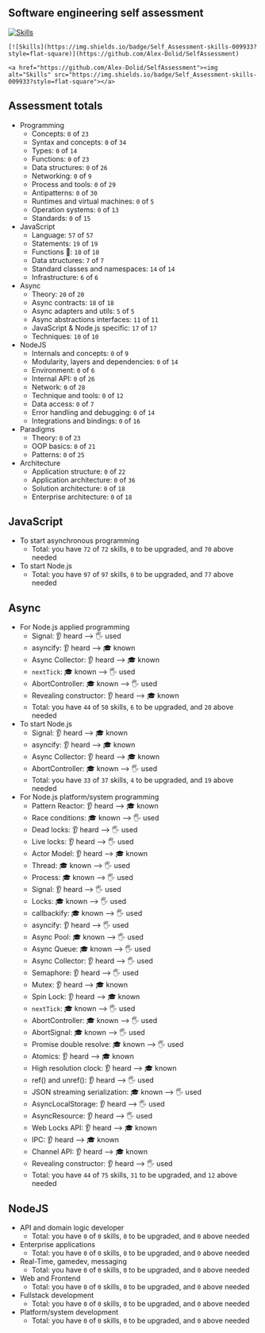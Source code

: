 ## Software engineering self assessment

[![Skills](https://img.shields.io/badge/Self_Assessment-skills-009933?style=flat-square)](https://github.com/Alex-Dolid/SelfAssessment)

```
[![Skills](https://img.shields.io/badge/Self_Assessment-skills-009933?style=flat-square)](https://github.com/Alex-Dolid/SelfAssessment)
```

```
<a href="https://github.com/Alex-Dolid/SelfAssessment"><img alt="Skills" src="https://img.shields.io/badge/Self_Assessment-skills-009933?style=flat-square"></a>
```

## Assessment totals

- Programming
  - Concepts: `0` of `23`
  - Syntax and concepts: `0` of `34`
  - Types: `0` of `14`
  - Functions: `0` of `23`
  - Data structures: `0` of `26`
  - Networking: `0` of `9`
  - Process and tools: `0` of `29`
  - Antipatterns: `0` of `30`
  - Runtimes and virtual machines: `0` of `5`
  - Operation systems: `0` of `13`
  - Standards: `0` of `15`
- JavaScript
  - Language: `57` of `57`
  - Statements: `19` of `19`
  - Functions 🙋: `10` of `10`
  - Data structures: `7` of `7`
  - Standard classes and namespaces: `14` of `14`
  - Infrastructure: `6` of `6`
- Async
  - Theory: `20` of `20`
  - Async contracts: `18` of `18`
  - Async adapters and utils: `5` of `5`
  - Async abstractions interfaces: `11` of `11`
  - JavaScript & Node.js specific: `17` of `17`
  - Techniques: `10` of `10`
- NodeJS
  - Internals and concepts: `0` of `9`
  - Modularity, layers and dependencies: `0` of `14`
  - Environment: `0` of `6`
  - Internal API: `0` of `26`
  - Network: `0` of `28`
  - Technique and tools: `0` of `12`
  - Data access: `0` of `7`
  - Error handling and debugging: `0` of `14`
  - Integrations and bindings: `0` of `16`
- Paradigms
  - Theory: `0` of `23`
  - OOP basics: `0` of `21`
  - Patterns: `0` of `25`
- Architecture
  - Application structure: `0` of `22`
  - Application architecture: `0` of `36`
  - Solution architecture: `0` of `18`
  - Enterprise architecture: `0` of `18`

## JavaScript

- To start asynchronous programming
  - Total: you have `72` of `72` skills, `0` to be upgraded, and `70` above needed
- To start Node.js
  - Total: you have `97` of `97` skills, `0` to be upgraded, and `77` above needed

## Async

- For Node.js applied programming
  - Signal: 👂 heard ⟶  🖐️ used
  - asyncify: 👂 heard ⟶  🎓 known
  - Async Collector: 👂 heard ⟶  🎓 known
  - `nextTick`: 🎓 known ⟶  🖐️ used
  - AbortController: 🎓 known ⟶  🖐️ used
  - Revealing constructor: 👂 heard ⟶  🎓 known
  - Total: you have `44` of `50` skills, `6` to be upgraded, and `20` above needed
- To start Node.js
  - Signal: 👂 heard ⟶  🎓 known
  - asyncify: 👂 heard ⟶  🎓 known
  - Async Collector: 👂 heard ⟶  🎓 known
  - AbortController: 🎓 known ⟶  🖐️ used
  - Total: you have `33` of `37` skills, `4` to be upgraded, and `19` above needed
- For Node.js platform/system programming
  - Pattern Reactor: 👂 heard ⟶  🎓 known
  - Race conditions: 🎓 known ⟶  🖐️ used
  - Dead locks: 👂 heard ⟶  🖐️ used
  - Live locks: 👂 heard ⟶  🖐️ used
  - Actor Model: 👂 heard ⟶  🎓 known
  - Thread: 🎓 known ⟶  🖐️ used
  - Process: 🎓 known ⟶  🖐️ used
  - Signal: 👂 heard ⟶  🖐️ used
  - Locks: 🎓 known ⟶  🖐️ used
  - callbackify: 🎓 known ⟶  🖐️ used
  - asyncify: 👂 heard ⟶  🖐️ used
  - Async Pool: 🎓 known ⟶  🖐️ used
  - Async Queue: 🎓 known ⟶  🖐️ used
  - Async Collector: 👂 heard ⟶  🖐️ used
  - Semaphore: 👂 heard ⟶  🖐️ used
  - Mutex: 👂 heard ⟶  🎓 known
  - Spin Lock: 👂 heard ⟶  🎓 known
  - `nextTick`: 🎓 known ⟶  🖐️ used
  - AbortController: 🎓 known ⟶  🖐️ used
  - AbortSignal: 🎓 known ⟶  🖐️ used
  - Promise double resolve: 🎓 known ⟶  🖐️ used
  - Atomics: 👂 heard ⟶  🎓 known
  - High resolution clock: 👂 heard ⟶  🎓 known
  - ref() and unref(): 👂 heard ⟶  🖐️ used
  - JSON streaming serialization: 🎓 known ⟶  🖐️ used
  - AsyncLocalStorage: 👂 heard ⟶  🖐️ used
  - AsyncResource: 👂 heard ⟶  🖐️ used
  - Web Locks API: 👂 heard ⟶  🎓 known
  - IPC: 👂 heard ⟶  🎓 known
  - Channel API: 👂 heard ⟶  🎓 known
  - Revealing constructor: 👂 heard ⟶  🖐️ used
  - Total: you have `44` of `75` skills, `31` to be upgraded, and `12` above needed

## NodeJS

- API and domain logic developer
  - Total: you have `0` of `0` skills, `0` to be upgraded, and `0` above needed
- Enterprise applications
  - Total: you have `0` of `0` skills, `0` to be upgraded, and `0` above needed
- Real-Time, gamedev, messaging
  - Total: you have `0` of `0` skills, `0` to be upgraded, and `0` above needed
- Web and Frontend
  - Total: you have `0` of `0` skills, `0` to be upgraded, and `0` above needed
- Fullstack development
  - Total: you have `0` of `0` skills, `0` to be upgraded, and `0` above needed
- Platform/system development
  - Total: you have `0` of `0` skills, `0` to be upgraded, and `0` above needed
